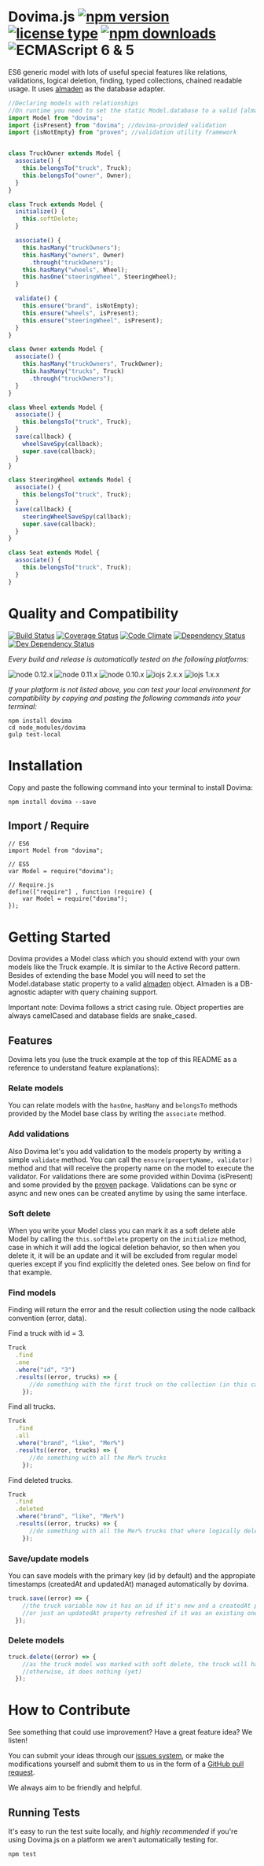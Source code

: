 # Dovima.js [![npm version](https://img.shields.io/npm/v/dovima.svg)](https://www.npmjs.com/package/dovima) [![license type](https://img.shields.io/npm/l/dovima.svg)](https://github.com/FreeAllMedia/dovima.git/blob/master/LICENSE) [![npm downloads](https://img.shields.io/npm/dm/dovima.svg)](https://www.npmjs.com/package/dovima) ![ECMAScript 6 & 5](https://img.shields.io/badge/ECMAScript-6%20/%205-red.svg)

ES6 generic model with lots of useful special features like relations, validations, logical deletion, finding, typed collections, chained readable usage. It uses [almaden](https://github.com/FreeAllMedia/almaden) as the database adapter.

```javascript
//Declaring models with relationships
//On runtime you need to set the static Model.database to a valid [almaden](https://github.com/FreeAllMedia/almaden) object
import Model from "dovima";
import {isPresent} from "dovima"; //dovima-provided validation
import {isNotEmpty} from "proven"; //validation utility framework


class TruckOwner extends Model {
  associate() {
    this.belongsTo("truck", Truck);
    this.belongsTo("owner", Owner);
  }
}

class Truck extends Model {
  initialize() {
    this.softDelete;
  }

  associate() {
    this.hasMany("truckOwners");
    this.hasMany("owners", Owner)
      .through("truckOwners");
    this.hasMany("wheels", Wheel);
    this.hasOne("steeringWheel", SteeringWheel);
  }

  validate() {
    this.ensure("brand", isNotEmpty);
    this.ensure("wheels", isPresent);
    this.ensure("steeringWheel", isPresent);
  }
}

class Owner extends Model {
  associate() {
    this.hasMany("truckOwners", TruckOwner);
    this.hasMany("trucks", Truck)
      .through("truckOwners");
  }
}

class Wheel extends Model {
  associate() {
    this.belongsTo("truck", Truck);
  }
  save(callback) {
    wheelSaveSpy(callback);
    super.save(callback);
  }
}

class SteeringWheel extends Model {
  associate() {
    this.belongsTo("truck", Truck);
  }
  save(callback) {
    steeringWheelSaveSpy(callback);
    super.save(callback);
  }
}

class Seat extends Model {
  associate() {
    this.belongsTo("truck", Truck);
  }
}
```

# Quality and Compatibility

[![Build Status](https://travis-ci.org/FreeAllMedia/dovima.png?branch=master)](https://travis-ci.org/FreeAllMedia/dovima) [![Coverage Status](https://coveralls.io/repos/FreeAllMedia/dovima/badge.svg)](https://coveralls.io/r/FreeAllMedia/dovima) [![Code Climate](https://codeclimate.com/github/FreeAllMedia/dovima/badges/gpa.svg)](https://codeclimate.com/github/FreeAllMedia/dovima) [![Dependency Status](https://david-dm.org/FreeAllMedia/dovima.png?theme=shields.io)](https://david-dm.org/FreeAllMedia/dovima?theme=shields.io) [![Dev Dependency Status](https://david-dm.org/FreeAllMedia/dovima/dev-status.svg)](https://david-dm.org/FreeAllMedia/dovima?theme=shields.io#info=devDependencies)

*Every build and release is automatically tested on the following platforms:*

![node 0.12.x](https://img.shields.io/badge/node-0.12.x-brightgreen.svg) ![node 0.11.x](https://img.shields.io/badge/node-0.11.x-brightgreen.svg) ![node 0.10.x](https://img.shields.io/badge/node-0.10.x-brightgreen.svg)
![iojs 2.x.x](https://img.shields.io/badge/iojs-2.x.x-brightgreen.svg) ![iojs 1.x.x](https://img.shields.io/badge/iojs-1.x.x-brightgreen.svg)


<!-- [![Sauce Test Status](https://saucelabs.com/browser-matrix/dovima.svg)](https://saucelabs.com/u/dovima) -->


*If your platform is not listed above, you can test your local environment for compatibility by copying and pasting the following commands into your terminal:*

```
npm install dovima
cd node_modules/dovima
gulp test-local
```

# Installation

Copy and paste the following command into your terminal to install Dovima:

```
npm install dovima --save
```

## Import / Require

```
// ES6
import Model from "dovima";
```

```
// ES5
var Model = require("dovima");
```

```
// Require.js
define(["require"] , function (require) {
    var Model = require("dovima");
});
```

# Getting Started
Dovima provides a Model class which you should extend with your own models like the Truck example. It is similar to the Active Record pattern.
Besides of extending the base Model you will need to set the Model.database static property to a valid [almaden](https://github.com/FreeAllMedia/almaden) object. Almaden is a DB-agnostic adapter with query chaining support.

Important note: Dovima follows a strict casing rule. Object properties are always camelCased and database fields are snake_cased.

## Features
Dovima lets you (use the truck example at the top of this README as a reference to understand feature explanations):

### Relate models
You can relate models with the `hasOne`, `hasMany` and `belongsTo` methods provided by the Model base class by writing the `associate` method.

### Add validations
Also Dovima let's you add validation to the models property by writing a simple `validate` method. You can call the `ensure(propertyName, validator)` method and that will receive the property name on the model to execute the validator. For validations there are some provided within Dovima (isPresent) and some provided by the [proven](https://github.com/FreeAllMedia/proven) package. Validations can be sync or async and new ones can be created anytime by using the same interface.

### Soft delete
When you write your Model class you can mark it as a soft delete able Model by calling the `this.softDelete` property on the `initialize` method, case in which it will add the logical deletion behavior, so then when you delete it, it will be an update and it will be excluded from regular model queries except if you find explicitly the deleted ones. See below on find for that example.

### Find models
Finding will return the error and the result collection using the node callback convention (error, data).

Find a truck with id = 3.
```javascript
Truck
  .find
  .one
  .where("id", "3")
  .results((error, trucks) => {
      //do something with the first truck on the collection (in this case will be just one for sure)
    });
```

Find all trucks.
```javascript
Truck
  .find
  .all
  .where("brand", "like", "Mer%")
  .results((error, trucks) => {
      //do something with all the Mer% trucks
    });
```

Find deleted trucks.
```javascript
Truck
  .find
  .deleted
  .where("brand", "like", "Mer%")
  .results((error, trucks) => {
      //do something with all the Mer% trucks that where logically deleted (see softDelete model feature)
    });
```

### Save/update models
You can save models with the primary key (id by default) and the appropiate timestamps (createdAt and updatedAt) managed automatically by dovima.
```javascript
truck.save((error) => {
    //the truck variable now it has an id if it's new and a createdAt property
    //or just an updatedAt property refreshed if it was an existing one
  });
```

### Delete models
```javascript
truck.delete((error) => {
    //as the truck model was marked with soft delete, the truck will have a new deletedAt property
    //otherwise, it does nothing (yet)
  });
```

# How to Contribute

See something that could use improvement? Have a great feature idea? We listen!

You can submit your ideas through our [issues system](https://github.com/FreeAllMedia/dovima/issues), or make the modifications yourself and submit them to us in the form of a [GitHub pull request](https://help.github.com/articles/using-pull-requests/).

We always aim to be friendly and helpful.

## Running Tests

It's easy to run the test suite locally, and *highly recommended* if you're using Dovima.js on a platform we aren't automatically testing for.

```
npm test
```
